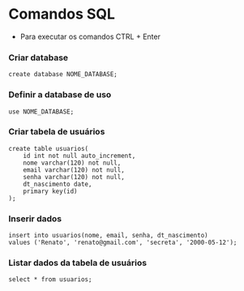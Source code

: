 # Comandos SQL

* Para executar os comandos CTRL + Enter

### Criar database
```
create database NOME_DATABASE;
```
### Definir a database de uso
```
use NOME_DATABASE;
```
### Criar tabela de usuários
```
create table usuarios(
	id int not null auto_increment,
    nome varchar(120) not null,
    email varchar(120) not null,
    senha varchar(120) not null,
    dt_nascimento date,
    primary key(id)
);
```

### Inserir dados
```
insert into usuarios(nome, email, senha, dt_nascimento)
values ('Renato', 'renato@gmail.com', 'secreta', '2000-05-12');
```
### Listar dados da tabela de usuários
```
select * from usuarios;
```